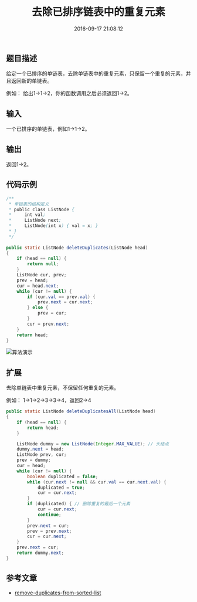 ﻿---
title: 去除已排序链表中的重复元素
date: 2016-09-17 21:08:12
tags: [LeetCode, algorithm]
toc: true
categories: 算法
---

## 题目描述

给定一个已排序的单链表，去除单链表中的重复元素，只保留一个重复的元素，并且返回新的单链表。

例如：
给出1->1->2，你的函数调用之后必须返回1->2。

## 输入

一个已排序的单链表，例如1->1->2。

## 输出

返回1->2。

## 代码示例

``` java
/**
 * 单链表的结构定义
 * public class ListNode {
 *     int val;
 *     ListNode next;
 *     ListNode(int x) { val = x; }
 * }
 */
 
public static ListNode deleteDuplicates(ListNode head)
{
    if (head == null) {
        return null;
    }
    ListNode cur, prev;
    prev = head;
    cur = head.next;
    while (cur != null) {
        if (cur.val == prev.val) {
            prev.next = cur.next;
        } else {
            prev = cur;
        }
        cur = prev.next;
    }
    return head;
}
```

![算法演示](http://img.blog.csdn.net/20160917143349791)

<!--more-->

## 扩展

去除单链表中重复元素，不保留任何重复的元素。

例如：
1->1->2->3->3->4，返回2->4

``` java
public static ListNode deleteDuplicatesAll(ListNode head)
{
    if (head == null) {
        return head;
    }

    ListNode dummy = new ListNode(Integer.MAX_VALUE); // 头结点
    dummy.next = head;
    ListNode prev, cur;
    prev = dummy;
    cur = head;
    while (cur != null) {
        boolean duplicated = false;
        while (cur.next != null && cur.val == cur.next.val) {
            duplicated = true;
            cur = cur.next;
        }
        if (duplicated) { // 删除重复的最后一个元素
            cur = cur.next;
            continue;
        }
        prev.next = cur;
        prev = prev.next;
        cur = cur.next;
    }
    prev.next = cur;
    return dummy.next;
}
```

## 参考文章

- [remove-duplicates-from-sorted-list](https://leetcode.com/problems/remove-duplicates-from-sorted-list/)




